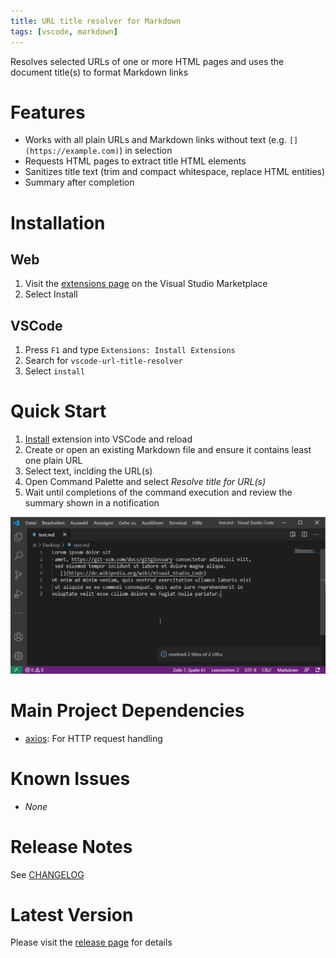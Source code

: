 ```yaml
---
title: URL title resolver for Markdown
tags: [vscode, markdown]
---
```


Resolves selected URLs of one or more HTML pages and uses the document title(s) to format Markdown links

# Features

-   Works with all plain URLs and Markdown links without text (e.g. `[](https://example.com)`) in selection
-   Requests HTML pages to extract title HTML elements
-   Sanitizes title text (trim and compact whitespace, replace HTML entities)
-   Summary after completion

# Installation

## Web

1.  Visit the [extensions page](https://marketplace.visualstudio.com/items?itemName=Capybara1.vscode-url-title-resolver)
    on the Visual Studio Marketplace
2.  Select Install

## VSCode

1.  Press `F1` and type `Extensions: Install Extensions`
2.  Search for `vscode-url-title-resolver`
3.  Select `install`

# Quick Start

1.  [Install](#installation) extension into VSCode and reload
2.  Create or open an existing Markdown file
    and ensure it contains least one plain URL
3.  Select text, inclding the URL(s)
4.  Open Command Palette and select _Resolve title for URL(s)_
5.  Wait until completions of the command execution and
    review the summary shown in a notification

![Preview](./images/Preview.gif)

# Main Project Dependencies

-   [axios](https://github.com/axios/axios): For HTTP request handling

# Known Issues

-   _None_

# Release Notes

See [CHANGELOG](./CHANGELOG.md)

# Latest Version

Please visit the [release page](./releases/) for details
